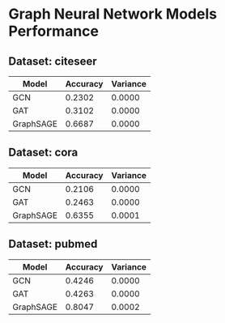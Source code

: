 # Graph Neural Network Models Performance

## Dataset: citeseer

| Model | Accuracy | Variance |
|-------|----------|----------|
| GCN | 0.2302 | 0.0000 |
| GAT | 0.3102 | 0.0000 |
| GraphSAGE | 0.6687 | 0.0000 |

## Dataset: cora

| Model | Accuracy | Variance |
|-------|----------|----------|
| GCN | 0.2106 | 0.0000 |
| GAT | 0.2463 | 0.0000 |
| GraphSAGE | 0.6355 | 0.0001 |

## Dataset: pubmed

| Model | Accuracy | Variance |
|-------|----------|----------|
| GCN | 0.4246 | 0.0000 |
| GAT | 0.4263 | 0.0000 |
| GraphSAGE | 0.8047 | 0.0002 |

